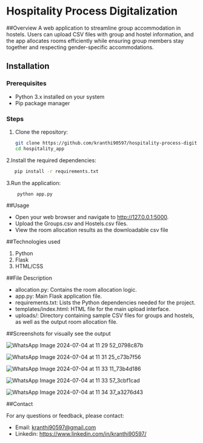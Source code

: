 # Hospitality Process Digitalization

##Overview
A web application to streamline group accommodation in hostels. Users can upload CSV files with group and hostel information, and the app allocates rooms efficiently while ensuring group members stay together and respecting gender-specific accommodations.

## Installation

### Prerequisites
- Python 3.x installed on your system
- Pip package manager

### Steps
1. Clone the repository:
   ```bash
   git clone https://github.com/kranthi90597/hospitality-process-digitalization.git
   cd hospitality_app

 2.Install the required dependencies:
 ```bash
    pip install -r requirements.txt
```
 3.Run the application:
 ```bash
     python app.py
```
##Usage
- Open your web browser and navigate to http://127.0.0.1:5000.
- Upload the Groups.csv and Hostels.csv files.
- View the room allocation results as the downloadable csv file

##Technologies used
1. Python
2. Flask
3. HTML/CSS

##File Description
- allocation.py: Contains the room allocation logic.
- app.py: Main Flask application file.
- requirements.txt: Lists the Python dependencies needed for the project.
- templates/index.html: HTML file for the main upload interface.
- uploads/: Directory containing sample CSV files for groups and hostels, as well as the output room allocation file.

##Screenshots for visually see the output

![WhatsApp Image 2024-07-04 at 11 29 52_0798c87b](https://github.com/kranthi90597/hospitality-process-digitalization/assets/150162401/a9a7c0a4-76a1-4add-9c4e-024344cd8489)

![WhatsApp Image 2024-07-04 at 11 31 25_c73b7f56](https://github.com/kranthi90597/hospitality-process-digitalization/assets/150162401/4334295d-d606-4eec-bf9b-1d63f8357fbe)
    
![WhatsApp Image 2024-07-04 at 11 33 11_73b4d186](https://github.com/kranthi90597/hospitality-process-digitalization/assets/150162401/3da80bce-25bf-45ca-b447-e150807e7848)

![WhatsApp Image 2024-07-04 at 11 33 57_3cbf1cad](https://github.com/kranthi90597/hospitality-process-digitalization/assets/150162401/59a9008e-1ae5-46ac-b7eb-619e21281d91)

![WhatsApp Image 2024-07-04 at 11 34 37_a3276d43](https://github.com/kranthi90597/hospitality-process-digitalization/assets/150162401/ab977985-a7b7-4d2e-879f-6ec66f0bbab9)

##Contact

For any questions or feedback, please contact:
- Email: kranthi90597@gmail.com
- Linkedin: https://www.linkedin.com/in/kranthi90597/
